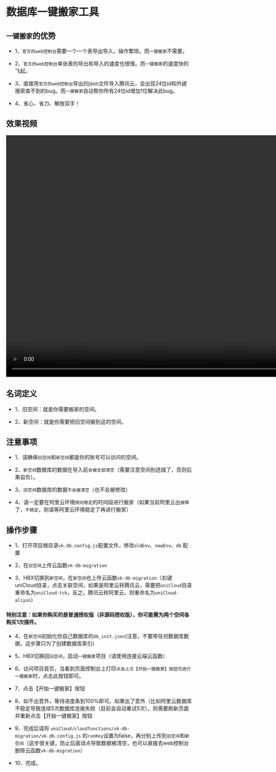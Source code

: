 # 数据库一键搬家工具

## `一键搬家`的优势

- 1、`官方的web控制台`需要一个一个表导出导入，操作繁琐。而`一键搬家`不需要。

- 2、`官方的web控制台`单张表的导出和导入的速度也很慢。而`一键搬家`的速度快的飞起。

- 3、直接用`官方的web控制台`导出的json文件导入腾讯云，会出现24位id和外键搜索查不到的bug。而`一键搬家`自动帮你所有24位id增加1位解决此bug。

- 4、省心、省力、解放双手！

## 效果视频

<video src="https://vkceyugu.cdn.bspapp.com/VKCEYUGU-cf0c5e69-620c-4f3c-84ab-f4619262939f/257dab2e-eedc-48c4-aef7-d6149ea7b97b.mp4" width="1200" height="655" controls="controls" autoplay="autoplay">
  您的浏览器不支持 video 标签。
</video>

## 名词定义

- 1、旧空间：就是你需要搬家的空间。

- 2、新空间：就是你需要把旧空间搬到这的空间。

## 注意事项

- 1、请确保`旧空间`和`新空间`都是你的账号可以访问的空间。

- 2、`新空间`数据库的数据在导入前`会被全部清空`（需要注意空间别选错了，否则后果自负）。

- 3、`旧空间`数据库的数据`不会被清空`（也不会被修改）

- 4、请一定要在阿里云环境`相对稳定`的时间段进行搬家（如果当前阿里云出`故障`了，`不稳定`，则请等阿里云环境稳定了再进行搬家）

## 操作步骤

- 1、打开项目根目录`vk.db.config.js`配置文件，修改`oldEnv`、`newEnv`、`db` 配置

- 2、在`旧空间`上传云函数`vk-db-migration`

- 3、HBX切换到`新空间`，在`新空间`也上传云函数`vk-db-migration`（右键uniCloud目录，点击关联空间，如果是阿里云转腾讯云，需要把`uniCloud`目录重命名为`uniCloud-tcb`，反之，腾讯云转阿里云，则重命名为`uniCloud-aliyun`）

#### 特别注意：如果你购买的是普通授权版（非源码授权版），你可能需为两个空间各购买1次插件。

- 4、在`新空间`初始化你自己数据库的`db_init.json`(注意，不要带任何数据库数据，这步骤只为了创建数据库索引)

- 5、HBX切换回`旧空间`，启动`一键搬家`项目（请使用连接云端云函数）

- 6、访问项目首页，当看到页面控制台上打印`点击上方【开始一键搬家】按钮可进行一键搬家`时，点击此按钮即可。

- 7、点击【开始一键搬家】按钮

- 8、如不出意外，等待进度条到100%即可。如果出了意外（比如阿里云数据库不稳定导致连续5次数据库连接失败（目前会自动重试5次），则需要刷新页面并重新点击【开始一键搬家】按钮

- 9、完成后请将 `uniCloud/cloudfunctions/vk-db-migration/vk.db.config.js` 的`runKey`设置为false，再分别上传到`旧空间`和`新空间`（这步很关键，防止后面误点导致数据被清空，也可以直接去web控制台删除云函数`vk-db-migration`）

- 10、完成。



